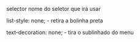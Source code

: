 selector 
nome do seletor que irá usar 

list-style: none; - retira a bolinha preta
 
 text-decoration: none; - tira o sublinhado do menu